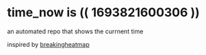 # time_now is (( 1693821600306 ))

an automated repo that shows the currnent time

inspired by [breakingheatmap](https://github.com/breakingheatmap/breakingheatmap)
